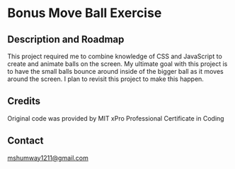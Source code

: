 # Bonus Move Ball Exercise

## Description and Roadmap

This project required me to combine knowledge of CSS and JavaScript to create and animate balls on the screen. My ultimate goal with this project is to have the small balls bounce around inside of the bigger ball as it moves around the screen. I plan to revisit this project to make this happen.

## Credits

Original code was provided by MIT xPro Professional Certificate in Coding

## Contact

mshumway1211@gmail.com

